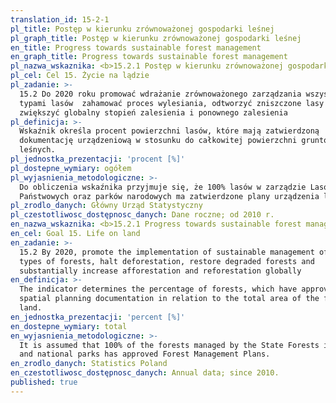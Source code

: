 ```yaml
---
translation_id: 15-2-1
pl_title: Postęp w kierunku zrównoważonej gospodarki leśnej
pl_graph_title: Postęp w kierunku zrównoważonej gospodarki leśnej
en_title: Progress towards sustainable forest management
en_graph_title: Progress towards sustainable forest management
pl_nazwa_wskaznika: <b>15.2.1 Postęp w kierunku zrównoważonej gospodarki leśnej</b>
pl_cel: Cel 15. Życie na lądzie
pl_zadanie: >-
  15.2 Do 2020 roku promować wdrażanie zrównoważonego zarządzania wszystkimi
  typami lasów  zahamować proces wylesiania, odtworzyć zniszczone lasy  znacząco
  zwiększyć globalny stopień zalesienia i ponownego zalesienia
pl_definicja: >-
  Wskaźnik określa procent powierzchni lasów, które mają zatwierdzoną
  dokumentację urządzeniową w stosunku do całkowitej powierzchni gruntów
  leśnych.
pl_jednostka_prezentacji: 'procent [%]'
pl_dostepne_wymiary: ogółem
pl_wyjasnienia_metodologiczne: >-
  Do obliczenia wskaźnika przyjmuje się, że 100% lasów w zarządzie Lasów
  Państwowych oraz parków narodowych ma zatwierdzone plany urządzenia lasów.
pl_zrodlo_danych: Główny Urząd Statystyczny
pl_czestotliwosc_dostępnosc_danych: Dane roczne; od 2010 r.
en_nazwa_wskaznika: <b>15.2.1 Progress towards sustainable forest management</b>
en_cel: Goal 15. Life on land
en_zadanie: >-
  15.2 By 2020, promote the implementation of sustainable management of all
  types of forests, halt deforestation, restore degraded forests and
  substantially increase afforestation and reforestation globally
en_definicja: >-
  The indicator determines the percentage of forests, which have approved
  spatial planning documentation in relation to the total area of the forest
  land.
en_jednostka_prezentacji: 'percent [%]'
en_dostepne_wymiary: total
en_wyjasnienia_metodologiczne: >-
  It is assumed that 100% of the forests managed by the State Forests in Poland
  and national parks has approved Forest Management Plans.
en_zrodlo_danych: Statistics Poland
en_czestotliwosc_dostępnosc_danych: Annual data; since 2010.
published: true
---
```

